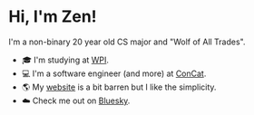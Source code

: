 # Hi, I'm Zen!

I'm a non-binary 20 year old CS major and "Wolf of All Trades".

- 🎓 I'm studying at [WPI](https://wpi.edu/).
- 💻 I'm a software engineer (and more) at [ConCat](https://concat.app/).
- 🌎 My [website](https://zen.gay/) is a bit barren but I like the simplicity.
- ☁️ Check me out on [Bluesky](https://bsky.app/profile/zen.gay).
